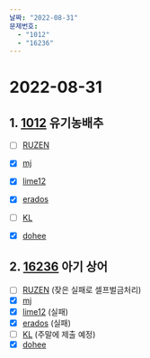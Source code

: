 ```yaml
---
날짜: "2022-08-31"
문제번호: 
  - "1012"
  - "16236"
---
```


# 2022-08-31

## 1. [1012](https://www.acmicpc.net/problem/1012) 유기농배추

- [ ] [RUZEN](./1012_RUZEN.md) 
- [X] [mj](./1012_mj.md)
- [X] [lime12](./1012_lime12.md)
- [X] [erados](./1012_erados.md)
- [ ] [KL](./1012_KL.md)
- [X] [dohee](./1012_dohee.md)


## 2. [16236](https://www.acmicpc.net/problem/16236) 아기 상어

- [ ] [RUZEN](./16236_RUZEN.md) (잦은 실패로 셀프벌금처리)
- [X] [mj](./16236_mj.md)
- [X] [lime12](./16236_lime12.md) (실패)
- [X] [erados](./16236_erados.md) (실패)
- [ ] [KL](./16236_KL.md) (주말에 제출 예정)
- [X] [dohee](./16236_dohee.md)
